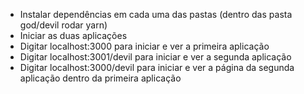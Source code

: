- Instalar dependências em cada uma das pastas (dentro das pasta god/devil rodar yarn)
- Iniciar as duas aplicações
- Digitar localhost:3000 para iniciar e ver a primeira aplicação
- Digitar localhost:3001/devil para iniciar e ver a segunda aplicação
- Digitar localhost:3000/devil para iniciar e ver a página da segunda aplicação dentro da primeira aplicação